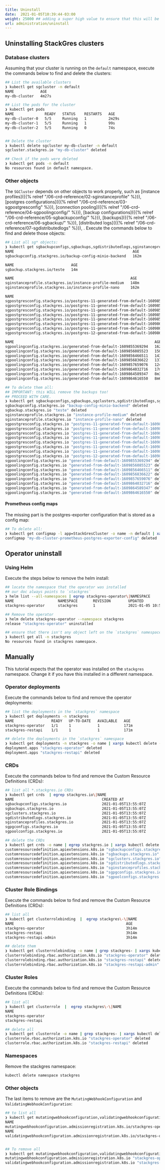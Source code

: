 ```yaml
---
title: Uninstall
date:  2021-01-05T10:39:44-03:00
weight: 25000 ## adding a super high value to ensure that this will be the last item
url: administration/uninstall
---
```


## Uninstalling StackGres clusters

### Database clusters

Assuming that your cluster is running on the `default` namespace, execute the commands below to find and delete the clusters:

```bash
## List the available clusters
❯ kubectl get sgcluster -n default
NAME            AGE
my-db-cluster   4m27s

## List the pods for the cluster
❯ kubectl get pods
NAME              READY   STATUS    RESTARTS   AGE
my-db-cluster-0   5/5     Running   1          2m29s
my-db-cluster-1   5/5     Running   1          99s
my-db-cluster-2   5/5     Running   0          74s


## Delete the cluster
❯ kubectl delete sgcluster my-db-cluster -n default
sgcluster.stackgres.io "my-db-cluster" deleted

## Check if the pods were deleted
❯ kubectl get pods -n default
No resources found in default namespace.
```

### Other objects

The `SGCluster` depends on other objects to work properly, such as [instance profiles]({{% relref "/06-crd-reference/02-sginstanceprofile" %}}),
 [postgres configurations]({{% relref "/06-crd-reference/03-sgpostgresconfig" %}}), [connection pooling]({{% relref "/06-crd-reference/04-sgpoolingconfig/" %}}),
 [backup configurations]({{% relref "/06-crd-reference/05-sgbackupconfig/" %}}), [backups]({{% relref "/06-crd-reference/06-sgbackup/" %}}),
 [distributed logs]({{% relref "/06-crd-reference/07-sgdistributedlogs" %}}), .
 Execute the commands below to find and delete those objects:

```bash
## List all sg* objects:
❯ kubectl get sgbackupconfigs,sgbackups,sgdistributedlogs,sginstanceprofiles,sgpgconfigs,sgpoolconfigs -n default
NAME                                                      AGE
sgbackupconfig.stackgres.io/backup-config-minio-backend   162m

NAME                          AGE
sgbackup.stackgres.io/teste   14m

NAME                                                     AGE
sginstanceprofile.stackgres.io/instance-profile-medium   148m
sginstanceprofile.stackgres.io/instance-profile-nano     162m

NAME                                                                             AGE
sgpostgresconfig.stackgres.io/postgres-11-generated-from-default-1609855369232   162m
sgpostgresconfig.stackgres.io/postgres-11-generated-from-default-1609856085474   150m
sgpostgresconfig.stackgres.io/postgres-11-generated-from-default-1609856466466   143m
sgpostgresconfig.stackgres.io/postgres-11-generated-from-default-1609856836573   137m
sgpostgresconfig.stackgres.io/postgres-11-generated-from-default-1609857658946   124m
sgpostgresconfig.stackgres.io/postgres-11-generated-from-default-1609864032670   17m
sgpostgresconfig.stackgres.io/postgres-11-generated-from-default-1609864616518   8m6s
sgpostgresconfig.stackgres.io/postgres-12-generated-from-default-1609864589301   8m33s

NAME                                                                AGE
sgpoolingconfig.stackgres.io/generated-from-default-1609855369294   162m
sgpoolingconfig.stackgres.io/generated-from-default-1609856085523   150m
sgpoolingconfig.stackgres.io/generated-from-default-1609856466511   143m
sgpoolingconfig.stackgres.io/generated-from-default-1609856836622   137m
sgpoolingconfig.stackgres.io/generated-from-default-1609857659076   124m
sgpoolingconfig.stackgres.io/generated-from-default-1609864032716   17m
sgpoolingconfig.stackgres.io/generated-from-default-1609864589347   8m33s
sgpoolingconfig.stackgres.io/generated-from-default-1609864616550   8m6s

## To delete them all:
## IMPORTANT: this WILL remove the backups too!
## PROCEED WITH CARE.
❯ kubectl get sgbackupconfigs,sgbackups,sgclusters,sgdistributedlogs,sginstanceprofiles,sgpgconfigs,sgpoolconfigs -n default -o name | xargs kubectl delete
sgbackupconfig.stackgres.io "backup-config-minio-backend" deleted
sgbackup.stackgres.io "teste" deleted
sginstanceprofile.stackgres.io "instance-profile-medium" deleted
sginstanceprofile.stackgres.io "instance-profile-nano" deleted
sgpostgresconfig.stackgres.io "postgres-11-generated-from-default-1609855369232" deleted
sgpostgresconfig.stackgres.io "postgres-11-generated-from-default-1609856085474" deleted
sgpostgresconfig.stackgres.io "postgres-11-generated-from-default-1609856466466" deleted
sgpostgresconfig.stackgres.io "postgres-11-generated-from-default-1609856836573" deleted
sgpostgresconfig.stackgres.io "postgres-11-generated-from-default-1609857658946" deleted
sgpostgresconfig.stackgres.io "postgres-11-generated-from-default-1609864032670" deleted
sgpostgresconfig.stackgres.io "postgres-11-generated-from-default-1609864616518" deleted
sgpostgresconfig.stackgres.io "postgres-12-generated-from-default-1609864589301" deleted
sgpoolingconfig.stackgres.io "generated-from-default-1609855369294" deleted
sgpoolingconfig.stackgres.io "generated-from-default-1609856085523" deleted
sgpoolingconfig.stackgres.io "generated-from-default-1609856466511" deleted
sgpoolingconfig.stackgres.io "generated-from-default-1609856836622" deleted
sgpoolingconfig.stackgres.io "generated-from-default-1609857659076" deleted
sgpoolingconfig.stackgres.io "generated-from-default-1609864032716" deleted
sgpoolingconfig.stackgres.io "generated-from-default-1609864589347" deleted
sgpoolingconfig.stackgres.io "generated-from-default-1609864616550" deleted

```

#### Prometheus config maps

The missing part is the postgres-exporter configuration that is stored as a config map:

```bash
## To delete all:
❯ kubectl get configmap -l app=StackGresCluster -o name -n default | xargs kubectl delete
configmap "my-db-cluster-prometheus-postgres-exporter-config" deleted
```


## Operator uninstall

### Using Helm

Execute the steps below to remove the helm install:

```bash
## locate the namespace that the operator was installed
## our doc always points to `stackgres`
❯ helm list --all-namespaces | egrep stackgres-operator\|NAMESPACE
NAME                    NAMESPACE       REVISION        UPDATED                                 STATUS          CHART                           APP VERSION
stackgres-operator      stackgres       1               2021-01-05 10:55:09.543509648 -0300 -03 deployed        stackgres-operator-0.9.3        0.9.3   

## Remove the operator
❯ helm delete stackgres-operator --namespace stackgres
release "stackgres-operator" uninstalled

## ensure that there isn't any object left on the `stackgres` namespace
❯ kubectl get all -n stackgres
No resources found in stackgres namespace.

```

## Manually

This tutorial expects that the operator was installed on the `stackgres` namespace. Change it if you have this installed in a different namespace.

### Operator deployments

Execute the commands below to find and remove the operator deployments:

```bash
## list the deployments in the `stackgres` namespace
❯ kubectl get deployments -n stackgres
NAME                 READY   UP-TO-DATE   AVAILABLE   AGE
stackgres-operator   1/1     1            1           171m
stackgres-restapi    1/1     1            1           171m

## delete the deployments in the `stackgres` namespace
❯ kubectl get deployments -n stackgres -o name | xargs kubectl delete -n stackgres
deployment.apps "stackgres-operator" deleted
deployment.apps "stackgres-restapi" deleted
```

### CRDs 

Execute the commands below to find and remove the Custom Resource Definitions (CRDs):

```bash
## list all *.stackgres.io CRDs
❯ kubectl get crds  | egrep stackgres.io\|NAME
NAME                                        CREATED AT
sgbackupconfigs.stackgres.io                2021-01-05T13:55:07Z
sgbackups.stackgres.io                      2021-01-05T13:55:07Z
sgclusters.stackgres.io                     2021-01-05T13:55:07Z
sgdistributedlogs.stackgres.io              2021-01-05T13:55:07Z
sginstanceprofiles.stackgres.io             2021-01-05T13:55:07Z
sgpgconfigs.stackgres.io                    2021-01-05T13:55:07Z
sgpoolconfigs.stackgres.io                  2021-01-05T13:55:07Z

## delete the CRDs
❯ kubectl get crds -o name | egrep stackgres.io | xargs kubectl delete
customresourcedefinition.apiextensions.k8s.io "sgbackupconfigs.stackgres.io" deleted
customresourcedefinition.apiextensions.k8s.io "sgbackups.stackgres.io" deleted
customresourcedefinition.apiextensions.k8s.io "sgclusters.stackgres.io" deleted
customresourcedefinition.apiextensions.k8s.io "sgdistributedlogs.stackgres.io" deleted
customresourcedefinition.apiextensions.k8s.io "sginstanceprofiles.stackgres.io" deleted
customresourcedefinition.apiextensions.k8s.io "sgpgconfigs.stackgres.io" deleted
customresourcedefinition.apiextensions.k8s.io "sgpoolconfigs.stackgres.io" deleted
```

### Cluster Role Bindings

Execute the commands below to find and remove the Custom Resource Definitions (CRDs):

```bash
## list all
❯ kubectl get clusterrolebinding  |  egrep stackgres\-\|NAME
NAME                                                   AGE
stackgres-operator                                     3h14m
stackgres-restapi                                      3h14m
stackgres-restapi-admin                                3h14m

## delete them
❯ kubectl get clusterrolebinding -o name | grep stackgres- | xargs kubectl delete
clusterrolebinding.rbac.authorization.k8s.io "stackgres-operator" deleted
clusterrolebinding.rbac.authorization.k8s.io "stackgres-restapi" deleted
clusterrolebinding.rbac.authorization.k8s.io "stackgres-restapi-admin" deleted
```

### Cluster Roles

Execute the commands below to find and remove the Custom Resource Definitions (CRDs):

```bash
## list all
❯ kubectl get clusterrole  |  egrep stackgres\-\|NAME
NAME                                                                   AGE
stackgres-operator                                                     3h21m
stackgres-restapi                                                      3h21m

## delete all
❯ kubectl get clusterrole -o name | grep stackgres- | xargs kubectl delete
clusterrole.rbac.authorization.k8s.io "stackgres-operator" deleted
clusterrole.rbac.authorization.k8s.io "stackgres-restapi" deleted
```

### Namespaces

Remove the stackgres namespace:

```bash
kubectl delete namespace stackgres
```

### Other objects

The last items to remove are the `MutatingWebhookConfiguration` and `ValidatingWebhookConfiguration`:

```bash
## to list all
❯ kubectl get mutatingwebhookconfiguration,validatingwebhookconfiguration | egrep stackgres-\|NAME
NAME                                                                                             CREATED AT
mutatingwebhookconfiguration.admissionregistration.k8s.io/stackgres-operator                     2021-01-05T13:55:22Z
NAME                                                                                               CREATED AT
validatingwebhookconfiguration.admissionregistration.k8s.io/stackgres-operator                     2021-01-05T13:55:22Z


## To remove all
❯ kubectl get mutatingwebhookconfiguration,validatingwebhookconfiguration -o name | grep stackgres- | xargs kubectl delete
mutatingwebhookconfiguration.admissionregistration.k8s.io "stackgres-operator" deleted
validatingwebhookconfiguration.admissionregistration.k8s.io "stackgres-operator" deleted
```
